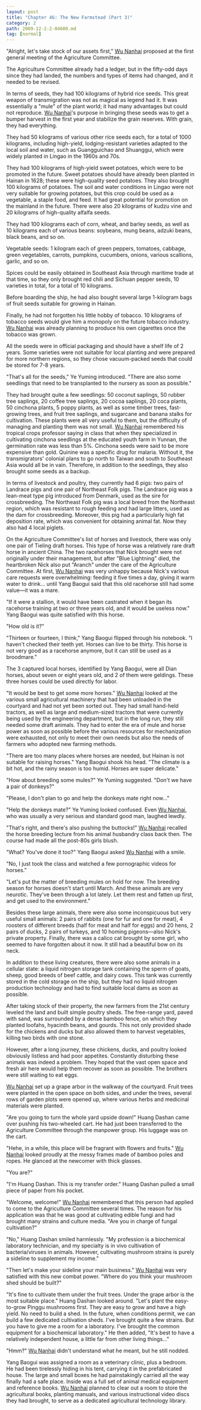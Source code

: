 ```yaml
---
layout: post
title: "Chapter 46: The New Farmstead (Part 3)"
category: 2
path: 2009-12-2-2-04600.md
tag: [normal]
---
```


"Alright, let's take stock of our assets first," [Wu Nanhai][y009] proposed at the first general meeting of the Agriculture Committee.

The Agriculture Committee already had a ledger, but in the fifty-odd days since they had landed, the numbers and types of items had changed, and it needed to be revised.

In terms of seeds, they had 100 kilograms of hybrid rice seeds. This great weapon of transmigration was not as magical as legend had it. It was essentially a "mule" of the plant world; it had many advantages but could not reproduce. [Wu Nanhai][y009]'s purpose in bringing these seeds was to get a bumper harvest in the first year and stabilize the grain reserves. With grain, they had everything.

They had 50 kilograms of various other rice seeds each, for a total of 1000 kilograms, including high-yield, lodging-resistant varieties adapted to the local soil and water, such as Guangguichao and Shuanggui, which were widely planted in Lingao in the 1960s and 70s.

They had 100 kilograms of high-yield sweet potatoes, which were to be promoted in the future. Sweet potatoes should have already been planted in Hainan in 1628; these were high-quality seed potatoes. They also brought 100 kilograms of potatoes. The soil and water conditions in Lingao were not very suitable for growing potatoes, but this crop could be used as a vegetable, a staple food, and feed. It had great potential for promotion on the mainland in the future. There were also 20 kilograms of kudzu vine and 20 kilograms of high-quality alfalfa seeds.

They had 100 kilograms each of corn, wheat, and barley seeds, as well as 10 kilograms each of various beans: soybeans, mung beans, adzuki beans, black beans, and so on.

Vegetable seeds: 1 kilogram each of green peppers, tomatoes, cabbage, green vegetables, carrots, pumpkins, cucumbers, onions, various scallions, garlic, and so on.

Spices could be easily obtained in Southeast Asia through maritime trade at that time, so they only brought red chili and Sichuan pepper seeds, 10 varieties in total, for a total of 10 kilograms.

Before boarding the ship, he had also bought several large 1-kilogram bags of fruit seeds suitable for growing in Hainan.

Finally, he had not forgotten his little hobby of tobacco. 10 kilograms of tobacco seeds would give him a monopoly on the future tobacco industry. [Wu Nanhai][y009] was already planning to produce his own cigarettes once the tobacco was grown.

All the seeds were in official packaging and should have a shelf life of 2 years. Some varieties were not suitable for local planting and were prepared for more northern regions, so they chose vacuum-packed seeds that could be stored for 7-8 years.

"That's all for the seeds," Ye Yuming introduced. "There are also some seedlings that need to be transplanted to the nursery as soon as possible."

They had brought quite a few seedlings: 50 coconut saplings, 50 rubber tree saplings, 20 coffee tree saplings, 20 cocoa saplings, 20 coca plants, 50 cinchona plants, 5 poppy plants, as well as some timber trees, fast-growing trees, and fruit tree saplings, and sugarcane and banana stalks for cultivation. These plants were all very useful to them, but the difficulty of managing and planting them was not small. [Wu Nanhai][y009] remembered his tropical crops professor saying in class that when they specialized in cultivating cinchona seedlings at the educated youth farm in Yunnan, the germination rate was less than 5%. Cinchona seeds were said to be more expensive than gold. Quinine was a specific drug for malaria. Without it, the transmigrators' colonial plans to go north to Taiwan and south to Southeast Asia would all be in vain. Therefore, in addition to the seedlings, they also brought some seeds as a backup.

In terms of livestock and poultry, they currently had 6 pigs: two pairs of Landrace pigs and one pair of Northeast Folk pigs. The Landrace pig was a lean-meat type pig introduced from Denmark, used as the sire for crossbreeding. The Northeast Folk pig was a local breed from the Northeast region, which was resistant to rough feeding and had large litters, used as the dam for crossbreeding. Moreover, this pig had a particularly high fat deposition rate, which was convenient for obtaining animal fat. Now they also had 4 local piglets.

On the Agriculture Committee's list of horses and livestock, there was only one pair of Tieling draft horses. This type of horse was a relatively rare draft horse in ancient China. The two racehorses that Nick brought were not originally under their management, but after "Blue Lightning" died, the heartbroken Nick also put "Aranch" under the care of the Agriculture Committee. At first, [Wu Nanhai][y009] was very unhappy because Nick's various care requests were overwhelming: feeding it five times a day, giving it warm water to drink... until Yang Baogui said that this old racehorse still had some value—it was a mare.

"If it were a stallion, it would have been castrated when it began its racehorse training at two or three years old, and it would be useless now." Yang Baogui was quite satisfied with this horse.

"How old is it?"

"Thirteen or fourteen, I think," Yang Baogui flipped through his notebook. "I haven't checked their teeth yet. Horses can live to be thirty. This horse is not very good as a racehorse anymore, but it can still be used as a broodmare."

The 3 captured local horses, identified by Yang Baogui, were all Dian horses, about seven or eight years old, and 2 of them were geldings. These three horses could be used directly for labor.

"It would be best to get some more horses." [Wu Nanhai][y009] looked at the various small agricultural machinery that had been unloaded in the courtyard and had not yet been sorted out. They had small hand-held tractors, as well as large and medium-sized tractors that were currently being used by the engineering department, but in the long run, they still needed some draft animals. They had to enter the era of mule and horse power as soon as possible before the various resources for mechanization were exhausted, not only to meet their own needs but also the needs of farmers who adopted new farming methods.

"There are too many places where horses are needed, but Hainan is not suitable for raising horses." Yang Baogui shook his head. "The climate is a bit hot, and the rainy season is too humid. Horses are super delicate."

"How about breeding some mules?" Ye Yuming suggested. "Don't we have a pair of donkeys?"

"Please, I don't plan to go and help the donkeys mate right now..."

"Help the donkeys mate?" Ye Yuming looked confused. Even [Wu Nanhai][y009], who was usually a very serious and standard good man, laughed lewdly.

"That's right, and there's also pushing the buttocks!" [Wu Nanhai][y009] recalled the horse breeding lecture from his animal husbandry class back then. The course had made all the post-80s girls blush.

"What? You've done it too?" Yang Baogui asked [Wu Nanhai][y009] with a smile.

"No, I just took the class and watched a few pornographic videos for horses."

"Let's put the matter of breeding mules on hold for now. The breeding season for horses doesn't start until March. And these animals are very neurotic. They've been through a lot lately. Let them rest and fatten up first, and get used to the environment."

Besides these large animals, there were also some inconspicuous but very useful small animals: 2 pairs of rabbits (one for fur and one for meat), 4 roosters of different breeds (half for meat and half for eggs) and 20 hens, 2 pairs of ducks, 2 pairs of turkeys, and 10 homing pigeons—also Nick's private property. Finally, there was a calico cat brought by some girl, who seemed to have forgotten about it now. It still had a beautiful bow on its neck.

In addition to these living creatures, there were also some animals in a cellular state: a liquid nitrogen storage tank containing the sperm of goats, sheep, good breeds of beef cattle, and dairy cows. This tank was currently stored in the cold storage on the ship, but they had no liquid nitrogen production technology and had to find suitable local dams as soon as possible.

After taking stock of their property, the new farmers from the 21st century leveled the land and built simple poultry sheds. The free-range yard, paved with sand, was surrounded by a dense bamboo fence, on which they planted loofahs, hyacinth beans, and gourds. This not only provided shade for the chickens and ducks but also allowed them to harvest vegetables, killing two birds with one stone.

However, after a long journey, these chickens, ducks, and poultry looked obviously listless and had poor appetites. Constantly disturbing these animals was indeed a problem. They hoped that the vast open space and fresh air here would help them recover as soon as possible. The brothers were still waiting to eat eggs.

[Wu Nanhai][y009] set up a grape arbor in the walkway of the courtyard. Fruit trees were planted in the open space on both sides, and under the trees, several rows of garden plots were opened up, where various herbs and medicinal materials were planted.

"Are you going to turn the whole yard upside down!" Huang Dashan came over pushing his two-wheeled cart. He had just been transferred to the Agriculture Committee through the manpower group. His luggage was on the cart.

"Hehe, in a while, this place will be fragrant with flowers and fruits." [Wu Nanhai][y009] looked proudly at the messy frames made of bamboo poles and ropes. He glanced at the newcomer with thick glasses.

"You are?"

"I'm Huang Dashan. This is my transfer order." Huang Dashan pulled a small piece of paper from his pocket.

"Welcome, welcome!" [Wu Nanhai][y009] remembered that this person had applied to come to the Agriculture Committee several times. The reason for his application was that he was good at cultivating edible fungi and had brought many strains and culture media. "Are you in charge of fungal cultivation?"

"No," Huang Dashan smiled harmlessly. "My profession is a biochemical laboratory technician, and my specialty is in vivo cultivation of bacteria/viruses in animals. However, cultivating mushroom strains is purely a sideline to supplement my income."

"Then let's make your sideline your main business." [Wu Nanhai][y009] was very satisfied with this new combat power. "Where do you think your mushroom shed should be built?"

"It's fine to cultivate them under the fruit trees. Under the grape arbor is the most suitable place." Huang Dashan looked around. "Let's plant the easy-to-grow Pinggu mushrooms first. They are easy to grow and have a high yield. No need to build a shed. In the future, when conditions permit, we can build a few dedicated cultivation sheds. I've brought quite a few strains. But you have to give me a room for a laboratory. I've brought the common equipment for a biochemical laboratory." He then added, "It's best to have a relatively independent house, a little far from other living things..."

"Hmm?" [Wu Nanhai][y009] didn't understand what he meant, but he still nodded.

Yang Baogui was assigned a room as a veterinary clinic, plus a bedroom. He had been tirelessly hiding in his tent, carrying it in the prefabricated house. The large and small boxes he had painstakingly carried all the way finally had a safe place. Inside was a full set of animal medical equipment and reference books. [Wu Nanhai][y009] planned to clear out a room to store the agricultural books, planting manuals, and various instructional video discs they had brought, to serve as a dedicated agricultural technology library.

[y009]: /characters/y009 "Wu Nanhai"